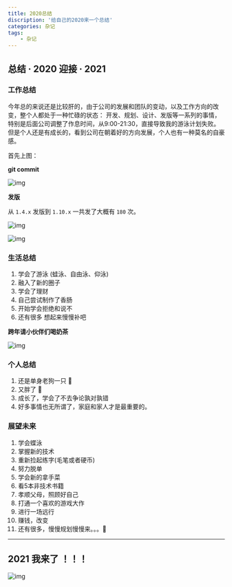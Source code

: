 ```yaml
---
title: 2020总结
discription: '给自己的2020来一个总结'
categories: 杂记
tags:
    - 杂记
---
```


## 总结 · 2020 迎接 · 2021

### 工作总结

今年总的来说还是比较肝的，由于公司的发展和团队的变动，以及工作方向的改变，整个人都处于一种忙碌的状态： 开发、规划、设计、发版等一系列的事情，特别是后面公司调整了作息时间，从9:00-21:30，直接导致我的游泳计划失败。但是个人还是有成长的，看到公司在朝着好的方向发展，个人也有一种莫名的自豪感。

首先上图：

**git commit**

![img](/images/miscellany/gitCommit_2020.jpg 'git_commit')

**发版**

从 `1.4.x` 发版到 `1.10.x` 一共发了大概有 `180` 次。


![img](/images/miscellany/tag1.jpg 'tag')

![img](/images/miscellany/tag2.jpg 'tag')

### 生活总结

1. 学会了游泳 (蛙泳、自由泳、仰泳)
2. 融入了新的圈子
3. 学会了理财
4. 自己尝试制作了香肠
5. 开始学会拒绝和说不
6. 还有很多 想起来慢慢补吧

**跨年请小伙伴们喝奶茶**

![img](/images/miscellany/naicha.png '奶茶')


### 个人总结

1. 还是单身老狗一只 🐶
2. 又胖了 🤔
3. 成长了，学会了不去争论孰对孰错
4. 好多事情也无所谓了，家庭和家人才是最重要的。

### 展望未来

1. 学会蝶泳
2. 掌握新的技术
3. 重新捡起练字(毛笔或者硬币)
4. 努力脱单
5. 学会新的拿手菜
6. 看5本非技术书籍
7. 孝顺父母，照顾好自己
8. 打通一个喜欢的游戏大作
9. 进行一场远行
10. 赚钱，改变
11. 还有很多，慢慢规划慢慢来。。。🙂

---

## 2021 我来了 ！！！

![img](/images/miscellany/goodbye.png '再见2020，你好2021')

